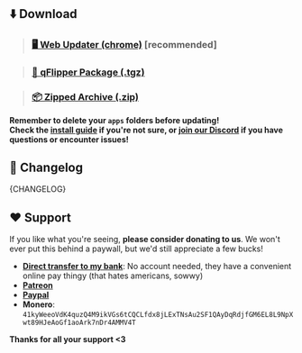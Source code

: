## ⬇️ Download
>### [🖥️ Web Updater (chrome)](https://lab.flipper.net/?url={ARTIFACT_WEB}&channel=XFW-Updater&version={VERSION_TAG}) [recommended]

>### [🐬 qFlipper Package (.tgz)](https://github.com/ClaraCrazy/Flipper-Xtreme/releases/download/{VERSION_TAG}/{ARTIFACT_TGZ})

>### [📦 Zipped Archive (.zip)](https://github.com/ClaraCrazy/Flipper-Xtreme/releases/download/{VERSION_TAG}/{ARTIFACT_ZIP})

**Remember to delete your `apps` folders before updating!**\
**Check the [install guide](https://github.com/ClaraCrazy/Flipper-Xtreme#install) if you're not sure, or [join our Discord](https://discord.gg/flipper-xtreme) if you have questions or encounter issues!**

## 🚀 Changelog
{CHANGELOG}

## ❤️ Support
If you like what you're seeing, **please consider donating to us**. We won't ever put this behind a paywall, but we'd still appreciate a few bucks!

- **[Direct transfer to my bank](https://bunq.me/ClaraK)**: No account needed, they have a convenient online pay thingy (that hates americans, sowwy)
- **[Patreon](https://patreon.com/CynthiaLabs)**
- **[Paypal](https://paypal.me/RdX2020)**
- **Monero**: `41kyWeeoVdK4quzQ4M9ikVGs6tCQCLfdx8jLExTNsAu2SF1QAyDqRdjfGM6EL8L9NpXwt89HJeAoGf1aoArk7nDr4AMMV4T`

**Thanks for all your support <3**
